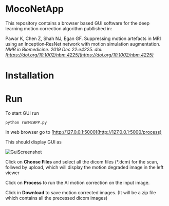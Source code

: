 # MocoNetApp

This repository contains a browser based GUI software for the deep learning motion correction algorithm publlished in:

Pawar K, Chen Z, Shah NJ, Egan GF. Suppressing motion artefacts in MRI using an Inception‐ResNet network with motion simulation augmentation. *NMR in Biomedicine. 2019 Dec 22:e4225. doi: [https://doi.org/10.1002/nbm.4225](https://doi.org/10.1002/nbm.4225)* 

# Installation

# Run
To start GUI run
````
python runMcAPP.py
````
In web browser go to [http://127.0.0.1:5000](http://127.0.0.1:5000/process)

This should display GUI as

![GuiScreenshot](https://github.com/kamleshpawar17/MocoNetApp/tree/master/static/ScreenShot.png)

Click on **Choose Files** and select all the dicom files (*.dcm) for the scan, follwed by upload, which will display the motion degraded image in the left viewer

Click on **Process** to run the AI motion correction on the input image.

Click in **Download** to save motion corrected images. (It will be a zip file which contains all the precessed dicom images)